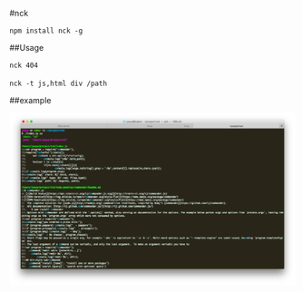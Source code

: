 #nck

    npm install nck -g

##Usage

    nck 404

    nck -t js,html div /path

##example

![](https://raw.githubusercontent.com/jasya/nck/master/example.png)
